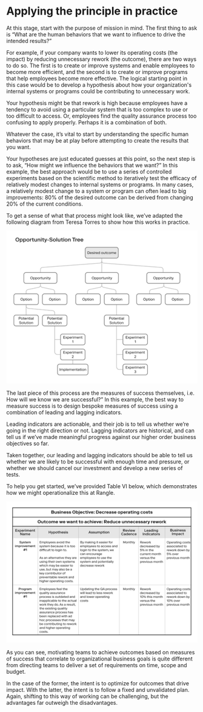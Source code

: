 # Applying the principle in practice

At this stage, start with the purpose of mission in mind. The first thing to ask is “What are the human behaviors that we want to influence to drive the intended results?”

For example, if your company wants to lower its operating costs \(the impact\) by reducing unnecessary rework \(the outcome\), there are two ways to do so. The first is to create or improve systems and enable employees to become more efficient, and the second is to create or improve programs that help employees become more effective. The logical starting point in this case would be to develop a hypothesis about how your organization's internal systems or programs could be contributing to unnecessary work.

Your hypothesis might be that rework is high because employees have a tendency to avoid using a particular system that is too complex to use or too difficult to access. Or, employees find the quality assurance process too confusing to apply properly. Perhaps it is a combination of both.

Whatever the case, it’s vital to start by understanding the specific human behaviors that may be at play before attempting to create the results that you want.

Your hypotheses are just educated guesses at this point, so the next step is to ask, “How might we influence the behaviors that we want?” In this example, the best approach would be to use a series of controlled experiments based on the scientific method to iteratively test the efficacy of relatively modest changes to internal systems or programs. In many cases, a relatively modest change to a system or program can often lead to big improvements: 80% of the desired outcome can be derived from changing 20% of the current conditions.

To get a sense of what that process might look like, we’ve adapted the following diagram from Teresa Torres to show how this works in practice.

![Figure K: Using a series of experiments to discover the best outcome](../../.gitbook/assets/15%20%281%29.png)

The last piece of this process are the measures of success themselves, i.e. How will we know we are successful?” In this example, the best way to measure success is to design bespoke measures of success using a combination of leading and lagging indicators.

Leading indicators are actionable, and their job is to tell us whether we’re going in the right direction or not. Lagging indicators are historical, and can tell us if we’ve made meaningful progress against our higher order business objectives so far.

Taken together, our leading and lagging indicators should be able to tell us whether we are likely to be successful with enough time and pressure, or whether we should cancel our investment and develop a new series of tests.

To help you get started, we’ve provided Table VI below, which demonstrates how we might operationalize this at Rangle.

![Table VI: Structuring a Business Objective](../../.gitbook/assets/16%20%281%29%20%281%29.png)

As you can see, motivating teams to achieve outcomes based on measures of success that correlate to organizational business goals is quite different from directing teams to deliver a set of requirements on time, scope and budget.

In the case of the former, the intent is to optimize for outcomes that drive impact. With the latter, the intent is to follow a fixed and unvalidated plan. Again, shifting to this way of working can be challenging, but the advantages far outweigh the disadvantages.

